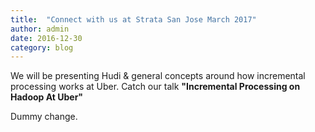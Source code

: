 ```yaml
---
title:  "Connect with us at Strata San Jose March 2017"
author: admin
date: 2016-12-30
category: blog
---
```


We will be presenting Hudi & general concepts around how incremental processing works at Uber.
Catch our talk **"Incremental Processing on Hadoop At Uber"**

Dummy change.